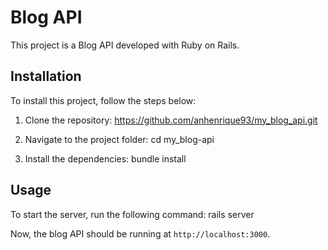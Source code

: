 # Blog API

This project is a Blog API developed with Ruby on Rails.

## Installation

To install this project, follow the steps below:

1. Clone the repository:
https://github.com/anhenrique93/my_blog_api.git

2. Navigate to the project folder:
cd my_blog-api

3. Install the dependencies:
bundle install

## Usage

To start the server, run the following command:
rails server


Now, the blog API should be running at `http://localhost:3000`.
